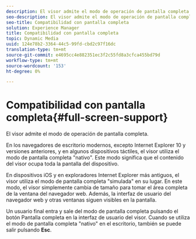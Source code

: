 ```yaml
---
description: El visor admite el modo de operación de pantalla completa.
seo-description: El visor admite el modo de operación de pantalla completa.
seo-title: Compatibilidad con pantalla completa
solution: Experience Manager
title: Compatibilidad con pantalla completa
topic: Dynamic Media
uuid: 124e78b2-3364-44c5-99fd-cbd2c97f16dc
translation-type: tm+mt
source-git-commit: e4695cc4e882351ec3f2c55fd8a3cfca455bd79d
workflow-type: tm+mt
source-wordcount: '153'
ht-degree: 0%

---
```



# Compatibilidad con pantalla completa{#full-screen-support}

El visor admite el modo de operación de pantalla completa.

En los navegadores de escritorio modernos, excepto Internet Explorer 10 y versiones anteriores, y en algunos dispositivos táctiles, el visor utiliza el modo de pantalla completa &quot;nativo&quot;. Este modo significa que el contenido del visor ocupa toda la pantalla del dispositivo.

En dispositivos iOS y en exploradores Internet Explorer más antiguos, el visor utiliza el modo de pantalla completa &quot;simulada&quot; en su lugar. En este modo, el visor simplemente cambia de tamaño para tomar el área completa de la ventana del navegador web. Además, la interfaz de usuario del navegador web y otras ventanas siguen visibles en la pantalla.

Un usuario final entra y sale del modo de pantalla completa pulsando el botón Pantalla completa en la interfaz de usuario del visor. Cuando se utiliza el modo de pantalla completa &quot;nativo&quot; en el escritorio, también se puede salir pulsando **Esc**.

